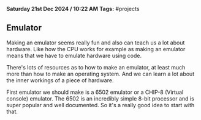 **Saturday 21st Dec 2024 / 10:22 AM**
**Tags:** #projects
## Emulator
Making an emulator seems really fun and also can teach us a lot about hardware. Like how the CPU works for example as making an emulator means that we have to emulate hardware using code.

There's lots of resources as to how to make an emulator, at least much more than how to make an operating system. And we can learn a lot about the inner workings of a piece of hardware.

First emulator we should make is a 6502 emulator or a CHIP-8 (Virtual console) emulator. The 6502 is an incredibly simple 8-bit processor and is super popular and well documented. So it's a really good idea to start with that.